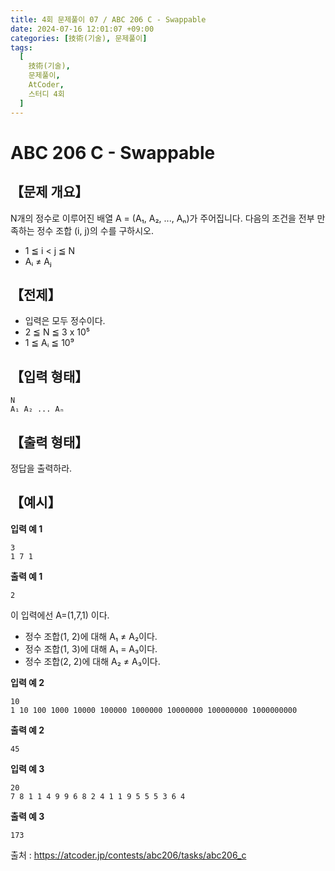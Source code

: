 ```yaml
---
title: 4회 문제풀이 07 / ABC 206 C - Swappable
date: 2024-07-16 12:01:07 +09:00
categories: [技術(기술), 문제풀이]
tags:
  [
    技術(기술),
    문제풀이,
    AtCoder,
    스터디 4회
  ]
---
```

<!-- ko -->
# ABC 206 C - Swappable
## 【문제 개요】
N개의 정수로 이루어진 배열 A = (A₁, A₂, ..., Aₙ)가 주어집니다. 다음의 조건을 전부 만족하는 정수 조합 (i, j)의 수를 구하시오.
- 1 ≦ i < j ≦ N
- Aᵢ ≠ Aⱼ

## 【전제】
- 입력은 모두 정수이다.
- 2 ≦ N ≦ 3 x 10⁵
- 1 ≦ Aᵢ ≦ 10⁹

## 【입력 형태】
```
N
A₁ A₂ ... Aₙ
```

## 【출력 형태】
정답을 출력하라.

## 【예시】

**입력 예 1**

```
3
1 7 1
```

**출력 예 1**

```
2
```
이 입력에선 A=(1,7,1) 이다.
- 정수 조합(1, 2)에 대해 A₁ ≠ A₂이다.
- 정수 조합(1, 3)에 대해 A₁ = A₃이다.
- 정수 조합(2, 2)에 대해 A₂ ≠ A₃이다.

**입력 예 2**

```
10
1 10 100 1000 10000 100000 1000000 10000000 100000000 1000000000
```

**출력 예 2**

```
45
```


**입력 예 3**

```
20
7 8 1 1 4 9 9 6 8 2 4 1 1 9 5 5 5 3 6 4
```

**출력 예 3**

```
173
```

출처 : <a href="https://atcoder.jp/contests/abc206/tasks/abc206_c">https://atcoder.jp/contests/abc206/tasks/abc206_c</a> 
<!-- endko -->
<!-- ja -->
<!-- endja -->